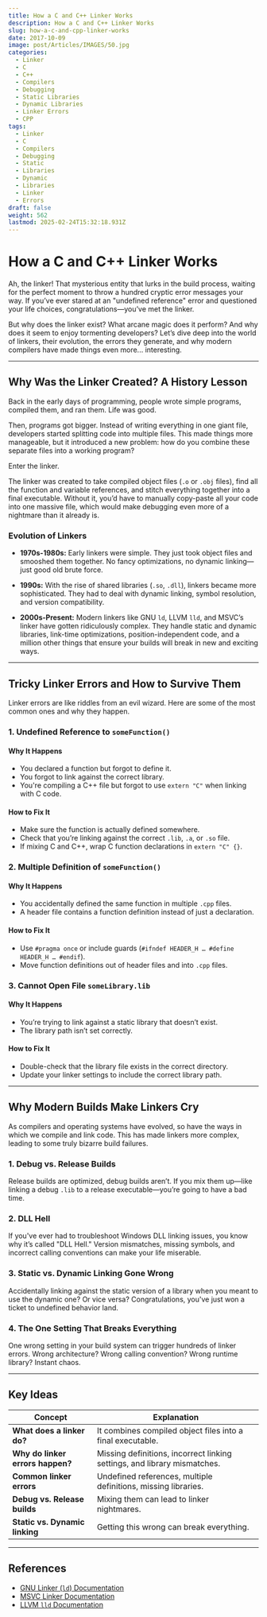 ```yaml
---
title: How a C and C++ Linker Works
description: How a C and C++ Linker Works
slug: how-a-c-and-cpp-linker-works
date: 2017-10-09
image: post/Articles/IMAGES/50.jpg
categories:
  - Linker
  - C
  - C++
  - Compilers
  - Debugging
  - Static Libraries
  - Dynamic Libraries
  - Linker Errors
  - CPP
tags:
  - Linker
  - C
  - Compilers
  - Debugging
  - Static
  - Libraries
  - Dynamic
  - Libraries
  - Linker
  - Errors
draft: false
weight: 562
lastmod: 2025-02-24T15:32:18.931Z
---
```

# How a C and C++ Linker Works

Ah, the linker! That mysterious entity that lurks in the build process, waiting for the perfect moment to throw a hundred cryptic error messages your way. If you’ve ever stared at an "undefined reference" error and questioned your life choices, congratulations—you’ve met the linker.

But why does the linker exist? What arcane magic does it perform? And why does it seem to enjoy tormenting developers? Let’s dive deep into the world of linkers, their evolution, the errors they generate, and why modern compilers have made things even more... interesting.

***

## Why Was the Linker Created? A History Lesson

Back in the early days of programming, people wrote simple programs, compiled them, and ran them. Life was good.

Then, programs got bigger. Instead of writing everything in one giant file, developers started splitting code into multiple files. This made things more manageable, but it introduced a new problem: how do you combine these separate files into a working program?

Enter the linker.

The linker was created to take compiled object files (`.o` or `.obj` files), find all the function and variable references, and stitch everything together into a final executable. Without it, you’d have to manually copy-paste all your code into one massive file, which would make debugging even more of a nightmare than it already is.

### Evolution of Linkers

* **1970s-1980s:** Early linkers were simple. They just took object files and smooshed them together. No fancy optimizations, no dynamic linking—just good old brute force.

* **1990s:** With the rise of shared libraries (`.so`, `.dll`), linkers became more sophisticated. They had to deal with dynamic linking, symbol resolution, and version compatibility.

* **2000s-Present:** Modern linkers like GNU `ld`, LLVM `lld`, and MSVC’s linker have gotten ridiculously complex. They handle static and dynamic libraries, link-time optimizations, position-independent code, and a million other things that ensure your builds will break in new and exciting ways.

***

## Tricky Linker Errors and How to Survive Them

Linker errors are like riddles from an evil wizard. Here are some of the most common ones and why they happen.

### 1. Undefined Reference to `someFunction()`

#### Why It Happens

* You declared a function but forgot to define it.
* You forgot to link against the correct library.
* You're compiling a C++ file but forgot to use `extern "C"` when linking with C code.

#### How to Fix It

* Make sure the function is actually defined somewhere.
* Check that you’re linking against the correct `.lib`, `.a`, or `.so` file.
* If mixing C and C++, wrap C function declarations in `extern "C" {}`.

### 2. Multiple Definition of `someFunction()`

#### Why It Happens

* You accidentally defined the same function in multiple `.cpp` files.
* A header file contains a function definition instead of just a declaration.

#### How to Fix It

* Use `#pragma once` or include guards (`#ifndef HEADER_H … #define HEADER_H … #endif`).
* Move function definitions out of header files and into `.cpp` files.

### 3. Cannot Open File `someLibrary.lib`

#### Why It Happens

* You’re trying to link against a static library that doesn’t exist.
* The library path isn’t set correctly.

#### How to Fix It

* Double-check that the library file exists in the correct directory.
* Update your linker settings to include the correct library path.

***

## Why Modern Builds Make Linkers Cry

As compilers and operating systems have evolved, so have the ways in which we compile and link code. This has made linkers more complex, leading to some truly bizarre build failures.

### 1. Debug vs. Release Builds

Release builds are optimized, debug builds aren’t. If you mix them up—like linking a debug `.lib` to a release executable—you’re going to have a bad time.

### 2. DLL Hell

If you've ever had to troubleshoot Windows DLL linking issues, you know why it’s called "DLL Hell." Version mismatches, missing symbols, and incorrect calling conventions can make your life miserable.

### 3. Static vs. Dynamic Linking Gone Wrong

Accidentally linking against the static version of a library when you meant to use the dynamic one? Or vice versa? Congratulations, you've just won a ticket to undefined behavior land.

### 4. The One Setting That Breaks Everything

One wrong setting in your build system can trigger hundreds of linker errors. Wrong architecture? Wrong calling convention? Wrong runtime library? Instant chaos.

***

## Key Ideas

| Concept                          | Explanation                                                              |
| -------------------------------- | ------------------------------------------------------------------------ |
| **What does a linker do?**       | It combines compiled object files into a final executable.               |
| **Why do linker errors happen?** | Missing definitions, incorrect linking settings, and library mismatches. |
| **Common linker errors**         | Undefined references, multiple definitions, missing libraries.           |
| **Debug vs. Release builds**     | Mixing them can lead to linker nightmares.                               |
| **Static vs. Dynamic linking**   | Getting this wrong can break everything.                                 |

***

## References

* [GNU Linker (`ld`) Documentation](https://sourceware.org/binutils/docs/ld/)
* [MSVC Linker Documentation](https://learn.microsoft.com/en-us/cpp/build/reference/linker-options)
* [LLVM `lld` Documentation](https://lld.llvm.org/)
